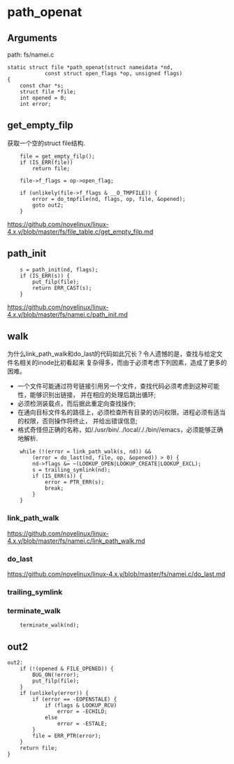 # path_openat

## Arguments

path: fs/namei.c
```
static struct file *path_openat(struct nameidata *nd,
            const struct open_flags *op, unsigned flags)
{
    const char *s;
    struct file *file;
    int opened = 0;
    int error;
```

## get_empty_filp

获取一个空的struct file结构.

```
    file = get_empty_filp();
    if (IS_ERR(file))
        return file;

    file->f_flags = op->open_flag;

    if (unlikely(file->f_flags & __O_TMPFILE)) {
        error = do_tmpfile(nd, flags, op, file, &opened);
        goto out2;
    }
```

https://github.com/novelinux/linux-4.x.y/blob/master/fs/file_table.c/get_empty_filp.md

## path_init

```
    s = path_init(nd, flags);
    if (IS_ERR(s)) {
        put_filp(file);
        return ERR_CAST(s);
    }
```

https://github.com/novelinux/linux-4.x.y/blob/master/fs/namei.c/path_init.md

## walk

为什么link_path_walk和do_last的代码如此冗长？令人遗憾的是，查找与给定文件名相关的inode比初看起来
复杂得多，而由于必须考虑下列因素，造成了更多的困难。

* 一个文件可能通过符号链接引用另一个文件，查找代码必须考虑到这种可能性，能够识别出链接，
  并在相应的处理后跳出循环;
* 必须检测装载点，而后据此重定向查找操作;
* 在通向目标文件名的路径上，必须检查所有目录的访问权限。进程必须有适当的权限，否则操作将终止，
  并给出错误信息;
* 格式奇怪但正确的名称，如/./usr/bin/../local/././bin//emacs，必须能够正确地解析.

```
    while (!(error = link_path_walk(s, nd)) &&
        (error = do_last(nd, file, op, &opened)) > 0) {
        nd->flags &= ~(LOOKUP_OPEN|LOOKUP_CREATE|LOOKUP_EXCL);
        s = trailing_symlink(nd);
        if (IS_ERR(s)) {
            error = PTR_ERR(s);
            break;
        }
    }
```

### link_path_walk

https://github.com/novelinux/linux-4.x.y/blob/master/fs/namei.c/link_path_walk.md

### do_last

https://github.com/novelinux/linux-4.x.y/blob/master/fs/namei.c/do_last.md

### trailing_symlink

### terminate_walk

```
    terminate_walk(nd);
```

## out2

```
out2:
    if (!(opened & FILE_OPENED)) {
        BUG_ON(!error);
        put_filp(file);
    }
    if (unlikely(error)) {
        if (error == -EOPENSTALE) {
            if (flags & LOOKUP_RCU)
                error = -ECHILD;
            else
                error = -ESTALE;
        }
        file = ERR_PTR(error);
    }
    return file;
}
```